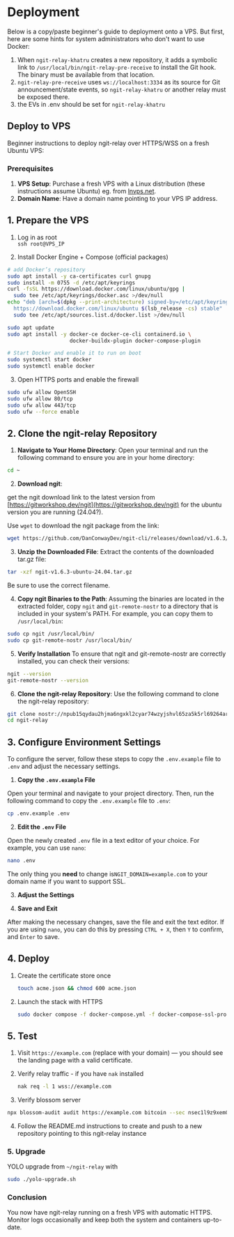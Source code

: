 # Deployment

Below is a copy/paste beginner's guide to deployment onto a VPS. But first, here are some hints for system administrators who don't want to use Docker:

1. When `ngit-relay-khatru` creates a new repository, it adds a symbolic link to `/usr/local/bin/ngit-relay-pre-receive` to install the Git hook. The binary must be available from that location.
2. `ngit-relay-pre-receive` uses `ws://localhost:3334` as its source for Git announcement/state events, so `ngit-relay-khatru` or another relay must be exposed there.
3. the EVs in .env should be set for `ngit-relay-khatru`

## Deploy to VPS

Beginner instructions to deploy ngit-relay over HTTPS/WSS on a fresh Ubuntu VPS:

### Prerequisites

1. **VPS Setup**: Purchase a fresh VPS with a Linux distribution (these instructions assume Ubuntu) eg. from [lnvps.net](https://lnvps.net).
2. **Domain Name**: Have a domain name pointing to your VPS IP address.

## 1. Prepare the VPS

1. Log in as root  
   `ssh root@VPS_IP`

2. Install Docker Engine + Compose (official packages)

```bash
# add Docker’s repository
sudo apt install -y ca-certificates curl gnupg
sudo install -m 0755 -d /etc/apt/keyrings
curl -fsSL https://download.docker.com/linux/ubuntu/gpg |
  sudo tee /etc/apt/keyrings/docker.asc >/dev/null
echo "deb [arch=$(dpkg --print-architecture) signed-by=/etc/apt/keyrings/docker.asc] \
  https://download.docker.com/linux/ubuntu $(lsb_release -cs) stable" |
  sudo tee /etc/apt/sources.list.d/docker.list >/dev/null

sudo apt update
sudo apt install -y docker-ce docker-ce-cli containerd.io \
                    docker-buildx-plugin docker-compose-plugin

# Start Docker and enable it to run on boot
sudo systemctl start docker
sudo systemctl enable docker
```

3. Open HTTPS ports and enable the firewall

```bash
sudo ufw allow OpenSSH
sudo ufw allow 80/tcp
sudo ufw allow 443/tcp
sudo ufw --force enable
```

## 2. Clone the ngit-relay Repository

1. **Navigate to Your Home Directory**:
   Open your terminal and run the following command to ensure you are in your home directory:

```bash
cd ~
```

2. **Download ngit**:

get the ngit download link to the latest version from [https://gitworkshop.dev/ngit](https://gitworkshop.dev/ngit) for the ubuntu version you are running (24.04?).

Use `wget` to download the ngit package from the link:

```bash
wget https://github.com/DanConwayDev/ngit-cli/releases/download/v1.6.3/ngit-v1.6.3-ubuntu-24.04.tar.gz
```

3. **Unzip the Downloaded File**:
   Extract the contents of the downloaded tar.gz file:

```bash
tar -xzf ngit-v1.6.3-ubuntu-24.04.tar.gz
```

Be sure to use the correct filename.

4. **Copy ngit Binaries to the Path**:
   Assuming the binaries are located in the extracted folder, copy `ngit` and `git-remote-nostr` to a directory that is included in your system's PATH. For example, you can copy them to `/usr/local/bin`:

```bash
sudo cp ngit /usr/local/bin/
sudo cp git-remote-nostr /usr/local/bin/
```

5. **Verify Installation**
   To ensure that ngit and git-remote-nostr are correctly installed, you can check their versions:

```bash
ngit --version
git-remote-nostr --version
```

6. **Clone the ngit-relay Repository**:
   Use the following command to clone the ngit-relay repository:

```bash
git clone nostr://npub15qydau2hjma6ngxkl2cyar74wzyjshvl65za5k5rl69264ar2exs5cyejr/relay.damus.io/ngit-relay
cd ngit-relay
```

## 3. Configure Environment Settings

To configure the server, follow these steps to copy the `.env.example` file to `.env` and adjust the necessary settings.

1. **Copy the `.env.example` File**

Open your terminal and navigate to your project directory. Then, run the following command to copy the `.env.example` file to `.env`:

```bash
cp .env.example .env
```

2. **Edit the `.env` File**

Open the newly created `.env` file in a text editor of your choice. For example, you can use `nano`:

```bash
nano .env
```

The only thing you **need** to change is`NGIT_DOMAIN=example.com` to your domain name if you want to support SSL.

3. **Adjust the Settings**

4. **Save and Exit**

After making the necessary changes, save the file and exit the text editor. If you are using `nano`, you can do this by pressing `CTRL + X`, then `Y` to confirm, and `Enter` to save.

## 4. Deploy

1. Create the certificate store once

   ```bash
   touch acme.json && chmod 600 acme.json
   ```

2. Launch the stack with HTTPS

   ```bash
   sudo docker compose -f docker-compose.yml -f docker-compose-ssl-proxy.yml up --build -d
   ```

## 5. Test

1. Visit `https://example.com` (replace with your domain) — you should see the landing page with a valid certificate.

2. Verify relay traffic - if you have `nak` installed

   ```bash
   nak req -l 1 wss://example.com
   ```

3. Verify blossom server

```bash
npx blossom-audit audit https://example.com bitcoin --sec nsec1l9z9xem0s96paxa3kvk6vadgev0vm0rq6hl8e5wgmj6h0ustsh2qz3sntn
```

4. Follow the README.md instructions to create and push to a new repository pointing to this ngit-relay instance

### 5. Upgrade

YOLO upgrade from `~/ngit-relay` with

```bash
sudo ./yolo-upgrade.sh
```

### Conclusion

You now have ngit-relay running on a fresh VPS with automatic HTTPS.  
Monitor logs occasionally and keep both the system and containers up-to-date.
